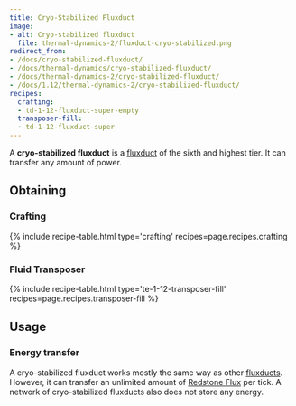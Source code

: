 ```yaml
---
title: Cryo-Stabilized Fluxduct
image:
- alt: Cryo-stabilized fluxduct
  file: thermal-dynamics-2/fluxduct-cryo-stabilized.png
redirect_from:
- /docs/cryo-stabilized-fluxduct/
- /docs/thermal-dynamics/cryo-stabilized-fluxduct/
- /docs/thermal-dynamics-2/cryo-stabilized-fluxduct/
- /docs/1.12/thermal-dynamics-2/cryo-stabilized-fluxduct/
recipes:
  crafting:
  - td-1-12-fluxduct-super-empty
  transposer-fill:
  - td-1-12-fluxduct-super
---
```


A **cryo-stabilized fluxduct** is a [fluxduct](/docs/1.12/thermal-dynamics/fluxducts/) of the sixth
and highest tier. It can transfer any amount of power.


Obtaining
---------

### Crafting
{% include recipe-table.html type='crafting' recipes=page.recipes.crafting %}

### Fluid Transposer
{% include recipe-table.html type='te-1-12-transposer-fill' recipes=page.recipes.transposer-fill %}


Usage
-----

### Energy transfer
A cryo-stabilized fluxduct works mostly the same way as other
[fluxducts](/docs/1.12/thermal-dynamics/fluxducts/). However, it can transfer an unlimited amount of
[Redstone Flux](/docs/redstone-flux/) per tick. A network of cryo-stabilized
fluxducts also does not store any energy.
